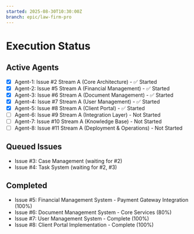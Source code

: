 ```yaml
---
started: 2025-08-30T10:30:00Z
branch: epic/law-firm-pro
---
```


# Execution Status

## Active Agents
- [x] Agent-1: Issue #2 Stream A (Core Architecture) - ✅ Started
- [x] Agent-2: Issue #5 Stream A (Financial Management) - ✅ Started  
- [x] Agent-3: Issue #6 Stream A (Document Management) - ✅ Started
- [x] Agent-4: Issue #7 Stream A (User Management) - ✅ Started
- [x] Agent-5: Issue #8 Stream A (Client Portal) - ✅ Started
- [ ] Agent-6: Issue #9 Stream A (Integration Layer) - Not Started
- [ ] Agent-7: Issue #10 Stream A (Knowledge Base) - Not Started
- [ ] Agent-8: Issue #11 Stream A (Deployment & Operations) - Not Started

## Queued Issues
- Issue #3: Case Management (waiting for #2)
- Issue #4: Task System (waiting for #2, #3)

## Completed
- Issue #5: Financial Management System - Payment Gateway Integration (100%)
- Issue #6: Document Management System - Core Services (80%)
- Issue #7: User Management System - Complete (100%)
- Issue #8: Client Portal Implementation - Complete (100%)
